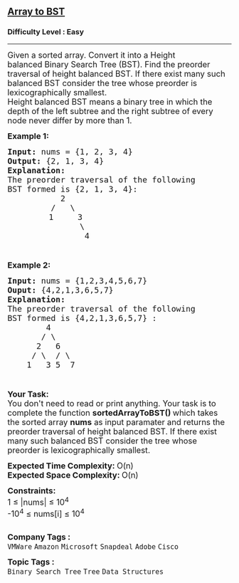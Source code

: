 <h2><a href="https://practice.geeksforgeeks.org/problems/array-to-bst4443/1?page=1&status[]=unsolved&category[]=Tree&sortBy=submissions">Array to BST</a></h2><h3>Difficulty Level : Easy</h3><hr><div class="problems_problem_content__Xm_eO"><p><span style="font-size: 18px;">Given a sorted array. Convert it into a Height balanced&nbsp;Binary Search Tree (BST). Find the preorder traversal of height balanced BST. If there exist many such balanced BST consider the tree whose preorder is lexicographically smallest.<br>Height balanced BST means a binary tree in which the depth of the left subtree and the right subtree&nbsp;of every node never differ by more than 1.</span></p>
<p><span style="font-size: 18px;"><strong>Example 1:</strong></span></p>
<pre><span style="font-size: 18px;"><strong>Input:</strong> nums = {1, 2, 3, 4}
<strong>Output:</strong> {2, 1, 3, 4}
<strong>Explanation:</strong> 
The preorder traversal of the following 
BST formed is {2, 1, 3, 4}:
</span><span style="font-size: 18px;">&nbsp;          2
</span><span style="font-size: 18px;">&nbsp;        /   \
</span>           <span style="font-size: 18px;">1     3
</span><span style="font-size: 18px;">&nbsp;              \
&nbsp;               4</span>
</pre>
<p>&nbsp;</p>
<p><span style="font-size: 18px;"><strong>Example 2:</strong></span></p>
<pre><span style="font-size: 18px;"><strong>Input: </strong>nums = {1,2,3,4,5,6,7}
<strong>Ouput: </strong>{4,2,1,3,6,5,7}
<strong>Explanation: 
</strong>The preorder traversal of the following
BST formed is {4,2,1,3,6,5,7} :
        4
       / \
      2   6
     / \  / \
    1   3 5  7</span>
</pre>
<p>&nbsp;</p>
<p><span style="font-size: 18px;"><strong>Your Task:</strong><br>You don't need to read or print anything. Your task is to complete the function&nbsp;<strong>sortedArrayToBST()&nbsp;</strong>which takes the sorted array <strong>nums</strong> as input paramater and returns the preorder traversal of height balanced BST. If there exist many such balanced BST consider the tree whose preorder is lexicographically smallest.</span></p>
<p><span style="font-size: 18px;"><strong>Expected Time Complexity: </strong>O(n)<br><strong>Expected Space Complexity:&nbsp;</strong>O(n)</span></p>
<p><span style="font-size: 18px;"><strong>Constraints:</strong><br>1 ≤ |nums| ≤&nbsp;10<sup>4</sup><br>-10<sup>4</sup>&nbsp;≤&nbsp;nums[i] ≤&nbsp;10<sup>4</sup></span><br>&nbsp;</p></div><p><span style=font-size:18px><strong>Company Tags : </strong><br><code>VMWare</code>&nbsp;<code>Amazon</code>&nbsp;<code>Microsoft</code>&nbsp;<code>Snapdeal</code>&nbsp;<code>Adobe</code>&nbsp;<code>Cisco</code>&nbsp;<br><p><span style=font-size:18px><strong>Topic Tags : </strong><br><code>Binary Search Tree</code>&nbsp;<code>Tree</code>&nbsp;<code>Data Structures</code>&nbsp;